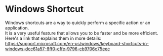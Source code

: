 # Windows Shortcut 
Windows shortcuts are a way to quickly perform a specific action or an application.  
It is a very useful feature that allows you to be faster and be more efficient.  
Here's a link that explains them in more details:  
https://support.microsoft.com/en-us/windows/keyboard-shortcuts-in-windows-dcc61a57-8ff0-cffe-9796-cb9706c75eec
